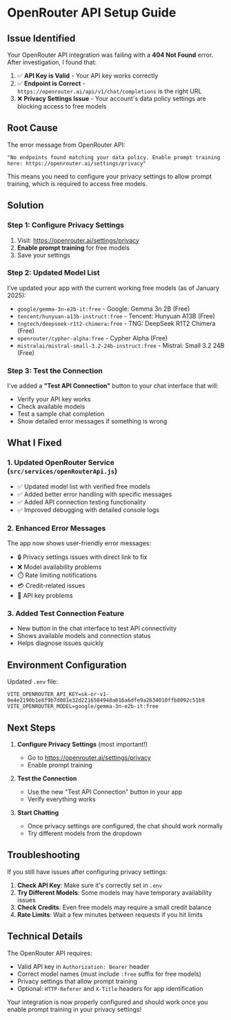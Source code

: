 # OpenRouter API Setup Guide

## Issue Identified

Your OpenRouter API integration was failing with a **404 Not Found** error. After investigation, I found that:

1. ✅ **API Key is Valid** - Your API key works correctly
2. ✅ **Endpoint is Correct** - `https://openrouter.ai/api/v1/chat/completions` is the right URL
3. ❌ **Privacy Settings Issue** - Your account's data policy settings are blocking access to free models

## Root Cause

The error message from OpenRouter API:
```
"No endpoints found matching your data policy. Enable prompt training here: https://openrouter.ai/settings/privacy"
```

This means you need to configure your privacy settings to allow prompt training, which is required to access free models.

## Solution

### Step 1: Configure Privacy Settings
1. Visit: https://openrouter.ai/settings/privacy
2. **Enable prompt training** for free models
3. Save your settings

### Step 2: Updated Model List
I've updated your app with the current working free models (as of January 2025):

- `google/gemma-3n-e2b-it:free` - Google: Gemma 3n 2B (Free)
- `tencent/hunyuan-a13b-instruct:free` - Tencent: Hunyuan A13B (Free)
- `tngtech/deepseek-r1t2-chimera:free` - TNG: DeepSeek R1T2 Chimera (Free)
- `openrouter/cypher-alpha:free` - Cypher Alpha (Free)
- `mistralai/mistral-small-3.2-24b-instruct:free` - Mistral: Small 3.2 24B (Free)

### Step 3: Test the Connection
I've added a **"Test API Connection"** button to your chat interface that will:
- Verify your API key works
- Check available models
- Test a sample chat completion
- Show detailed error messages if something is wrong

## What I Fixed

### 1. Updated OpenRouter Service (`src/services/openRouterApi.js`)
- ✅ Updated model list with verified free models
- ✅ Added better error handling with specific messages
- ✅ Added API connection testing functionality
- ✅ Improved debugging with detailed console logs

### 2. Enhanced Error Messages
The app now shows user-friendly error messages:
- 🔒 Privacy settings issues with direct link to fix
- ❌ Model availability problems
- ⏱️ Rate limiting notifications
- 💳 Credit-related issues
- 🔑 API key problems

### 3. Added Test Connection Feature
- New button in the chat interface to test API connectivity
- Shows available models and connection status
- Helps diagnose issues quickly

## Environment Configuration

Updated `.env` file:
```env
VITE_OPENROUTER_API_KEY=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
VITE_OPENROUTER_MODEL=google/gemma-3n-e2b-it:free
```

## Next Steps

1. **Configure Privacy Settings** (most important!)
   - Go to https://openrouter.ai/settings/privacy
   - Enable prompt training

2. **Test the Connection**
   - Use the new "Test API Connection" button in your app
   - Verify everything works

3. **Start Chatting**
   - Once privacy settings are configured, the chat should work normally
   - Try different models from the dropdown

## Troubleshooting

If you still have issues after configuring privacy settings:

1. **Check API Key**: Make sure it's correctly set in `.env`
2. **Try Different Models**: Some models may have temporary availability issues
3. **Check Credits**: Even free models may require a small credit balance
4. **Rate Limits**: Wait a few minutes between requests if you hit limits

## Technical Details

The OpenRouter API requires:
- Valid API key in `Authorization: Bearer` header
- Correct model names (must include `:free` suffix for free models)
- Privacy settings that allow prompt training
- Optional: `HTTP-Referer` and `X-Title` headers for app identification

Your integration is now properly configured and should work once you enable prompt training in your privacy settings!
